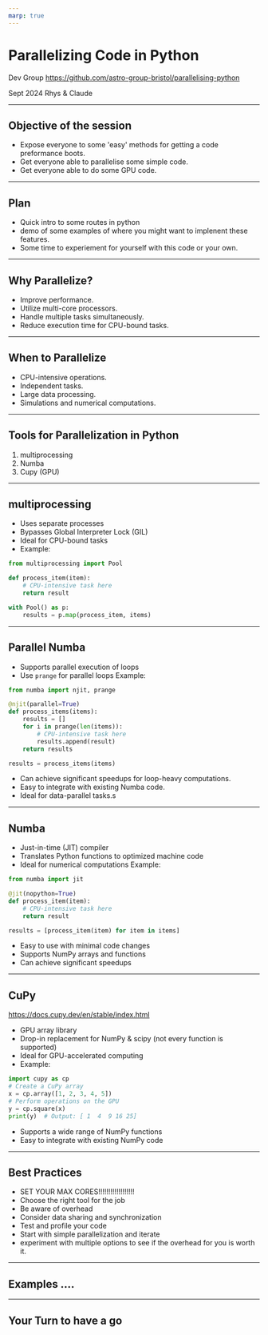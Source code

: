 ```yaml
---
marp: true
---
```


# Parallelizing Code in Python
Dev Group
https://github.com/astro-group-bristol/parallelising-python

Sept 2024
Rhys & Claude

---
## Objective of the session

- Expose everyone to some 'easy' methods for getting a code preformance boots.
- Get everyone able to parallelise some simple code.
- Get everyone able to do some GPU code.

---
## Plan

- Quick intro to some routes in python
- demo of some examples of where you might want to implenent these features.
- Some time to experiement for yourself with this code or your own.

---

## Why Parallelize?

- Improve performance.
- Utilize multi-core processors.
- Handle multiple tasks simultaneously.
- Reduce execution time for CPU-bound tasks.

---

## When to Parallelize

- CPU-intensive operations.
- Independent tasks.
- Large data processing.
- Simulations and numerical computations.

---

## Tools for Parallelization in Python

1. multiprocessing
3. Numba
3. Cupy (GPU)
---

## multiprocessing

- Uses separate processes
- Bypasses Global Interpreter Lock (GIL)
- Ideal for CPU-bound tasks
- Example:

```python
from multiprocessing import Pool

def process_item(item):
    # CPU-intensive task here
    return result

with Pool() as p:
    results = p.map(process_item, items)
```
---
## Parallel Numba

- Supports parallel execution of loops
- Use `prange` for parallel loops
Example:
```python
from numba import njit, prange

@njit(parallel=True)
def process_items(items):
    results = []
    for i in prange(len(items)):
        # CPU-intensive task here
        results.append(result)
    return results

results = process_items(items)
```

- Can achieve significant speedups for loop-heavy computations.
- Easy to integrate with existing Numba code.
- Ideal for data-parallel tasks.s

---
## Numba

- Just-in-time (JIT) compiler
- Translates Python functions to optimized machine code
- Ideal for numerical computations
Example:

```python
from numba import jit

@jit(nopython=True)
def process_item(item):
    # CPU-intensive task here
    return result

results = [process_item(item) for item in items]
```

- Easy to use with minimal code changes
- Supports NumPy arrays and functions
- Can achieve significant speedups
---

## CuPy
https://docs.cupy.dev/en/stable/index.html
- GPU array library
- Drop-in replacement for NumPy & scipy (not every function is supported)
- Ideal for GPU-accelerated computing
- Example:

```python
import cupy as cp
# Create a CuPy array
x = cp.array([1, 2, 3, 4, 5])
# Perform operations on the GPU
y = cp.square(x)
print(y)  # Output: [ 1  4  9 16 25]
```

- Supports a wide range of NumPy functions
- Easy to integrate with existing NumPy code

---

## Best Practices
- SET YOUR MAX CORES!!!!!!!!!!!!!!!!!!
- Choose the right tool for the job
- Be aware of overhead
- Consider data sharing and synchronization
- Test and profile your code
- Start with simple parallelization and iterate
- experiment with multiple options to see if the overhead for you is worth it.

---

## Examples ....

---

## Your Turn to have a go